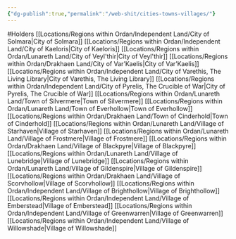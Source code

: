 ```yaml
---
{"dg-publish":true,"permalink":"/web-shit/cities-towns-villages/"}
---
```


#Holders
[[Locations/Regions within Ordan/Independent Land/City of Solmara\|City of Solmara]]
[[Locations/Regions within Ordan/Independent Land/City of Kaeloris\|City of Kaeloris]]
[[Locations/Regions within Ordan/Lunareth Land/City of Veyl'thir\|City of Veyl'thir]]
[[Locations/Regions within Ordan/Drakhaen Land/City of Var’Kaelis\|City of Var’Kaelis]]
[[Locations/Regions within Ordan/Independent Land/City of Varethis, The Living Library\|City of Varethis, The Living Library]]
[[Locations/Regions within Ordan/Independent Land/City of Pyrelis, The Crucible of War\|City of Pyrelis, The Crucible of War]]
[[Locations/Regions within Ordan/Lunareth Land/Town of Silvermere\|Town of Silvermere]]
[[Locations/Regions within Ordan/Lunareth Land/Town of Everhollow\|Town of Everhollow]]
[[Locations/Regions within Ordan/Drakhaen Land/Town of Cinderhold\|Town of Cinderhold]]
[[Locations/Regions within Ordan/Lunareth Land/Village of Starhaven\|Village of Starhaven]]
[[Locations/Regions within Ordan/Lunareth Land/Village of Frostmere\|Village of Frostmere]]
[[Locations/Regions within Ordan/Drakhaen Land/Village of Blackpyre\|Village of Blackpyre]]
[[Locations/Regions within Ordan/Lunareth Land/Village of Lunebridge\|Village of Lunebridge]]
[[Locations/Regions within Ordan/Lunareth Land/Village of Gildenspire\|Village of Gildenspire]]
[[Locations/Regions within Ordan/Drakhaen Land/Village of Scorvhollow\|Village of Scorvhollow]]
[[Locations/Regions within Ordan/Independent Land/Village of Brighthollow\|Village of Brighthollow]]
[[Locations/Regions within Ordan/Independent Land/Village of Emberstead\|Village of Emberstead]]
[[Locations/Regions within Ordan/Independent Land/Village of Greenwarren\|Village of Greenwarren]]
[[Locations/Regions within Ordan/Independent Land/Village of Willowshade\|Village of Willowshade]]